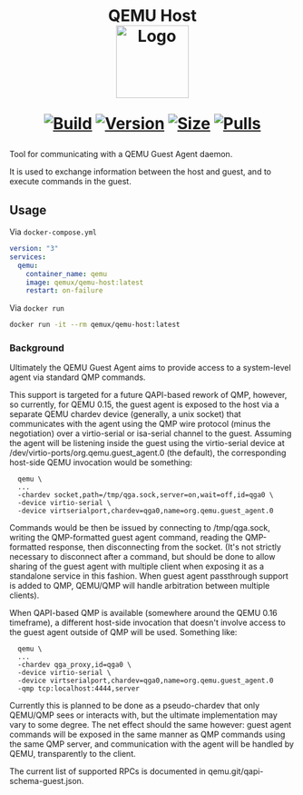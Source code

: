 <h1 align="center">QEMU Host<br />
<div align="center">
<img src="https://github.com/qemus/qemu-docker/raw/master/.github/logo.png" title="Logo" style="max-width:100%;" width="128" />
</div>
<div align="center">

[![Build]][build_url]
[![Version]][tag_url]
[![Size]][tag_url]
[![Pulls]][hub_url]

</div></h1>

Tool for communicating with a QEMU Guest Agent daemon.

It is used to exchange information between the host and guest, and to execute commands in the guest.

## Usage

Via `docker-compose.yml`

```yaml
version: "3"
services:
  qemu:
    container_name: qemu
    image: qemux/qemu-host:latest
    restart: on-failure
```

Via `docker run`

```bash
docker run -it --rm qemux/qemu-host:latest
```

### Background

Ultimately the QEMU Guest Agent aims to provide access to a system-level agent via standard QMP commands.

This support is targeted for a future QAPI-based rework of QMP, however, so currently, for QEMU 0.15, the guest agent is exposed to the host via a separate QEMU chardev device (generally, a unix socket) that communicates with the agent using the QMP wire protocol (minus the negotiation) over a virtio-serial or isa-serial channel to the guest. Assuming the agent will be listening inside the guest using the virtio-serial device at /dev/virtio-ports/org.qemu.guest_agent.0 (the default), the corresponding host-side QEMU invocation would be something:

```
  qemu \
  ...
  -chardev socket,path=/tmp/qga.sock,server=on,wait=off,id=qga0 \
  -device virtio-serial \
  -device virtserialport,chardev=qga0,name=org.qemu.guest_agent.0
```

Commands would be then be issued by connecting to /tmp/qga.sock, writing the QMP-formatted guest agent command, reading the QMP-formatted response, then disconnecting from the socket. (It's not strictly necessary to disconnect after a command, but should be done to allow sharing of the guest agent with multiple client when exposing it as a standalone service in this fashion. When guest agent passthrough support is added to QMP, QEMU/QMP will handle arbitration between multiple clients).

When QAPI-based QMP is available (somewhere around the QEMU 0.16 timeframe), a different host-side invocation that doesn't involve access to the guest agent outside of QMP will be used. Something like:

```
  qemu \
  ...
  -chardev qga_proxy,id=qga0 \
  -device virtio-serial \
  -device virtserialport,chardev=qga0,name=org.qemu.guest_agent.0
  -qmp tcp:localhost:4444,server
```

Currently this is planned to be done as a pseudo-chardev that only QEMU/QMP sees or interacts with, but the ultimate implementation may vary to some degree. The net effect should the same however: guest agent commands will be exposed in the same manner as QMP commands using the same QMP server, and communication with the agent will be handled by QEMU, transparently to the client.

The current list of supported RPCs is documented in qemu.git/qapi-schema-guest.json.

[build_url]: https://github.com/qemus/qemu-host/
[hub_url]: https://hub.docker.com/r/qemux/qemu-host/
[tag_url]: https://hub.docker.com/r/qemux/qemu-host/tags

[Build]: https://github.com/qemus/qemu-host/actions/workflows/build.yml/badge.svg
[Size]: https://img.shields.io/docker/image-size/qemux/qemu-host/latest?color=066da5&label=size
[Pulls]: https://img.shields.io/docker/pulls/qemux/qemu-host.svg?style=flat&label=pulls&logo=docker
[Version]: https://img.shields.io/docker/v/qemux/qemu-host/latest?arch=amd64&sort=semver&color=066da5
